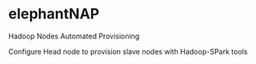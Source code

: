 # elephantNAP
Hadoop Nodes Automated Provisioning

Configure Head node to provision slave nodes with Hadoop-SPark tools 

